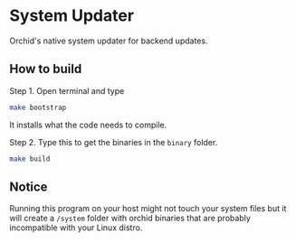 # System Updater
Orchid's native system updater for backend updates.

## How to build
Step 1. Open terminal and type
```sh
make bootstrap
```
It installs what the code needs to compile.

Step 2. Type this to get the binaries in the `binary` folder.
```sh
make build
```

## Notice
Running this program on your host might not touch your system files but it will create a `/system` folder with orchid binaries that are probably incompatible with your Linux distro.
